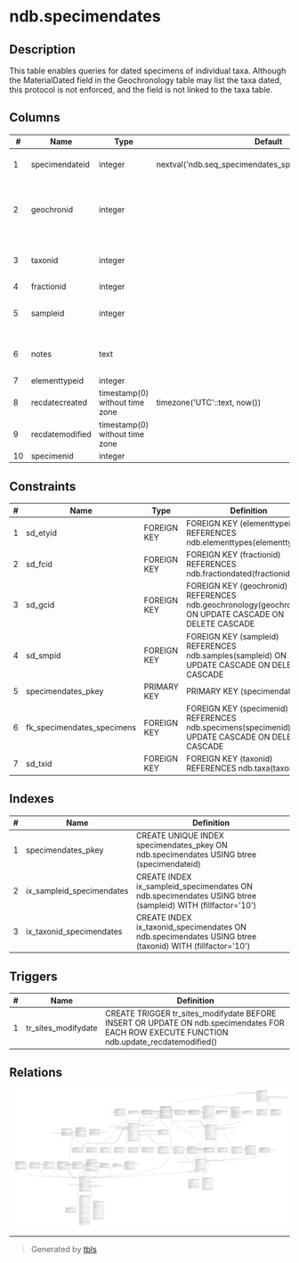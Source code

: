 # ndb.specimendates

## Description

This table enables queries for dated specimens of individual taxa. Although the MaterialDated field in the Geochronology table may list the taxa dated, this protocol is not enforced, and the field is not linked to the taxa table.

## Columns

| #  | Name            | Type                           | Default                                                   | Nullable | Children                                        | Parents                                   | Comment                                                                       |
| -- | --------------- | ------------------------------ | --------------------------------------------------------- | -------- | ----------------------------------------------- | ----------------------------------------- | ----------------------------------------------------------------------------- |
| 1  | specimendateid  | integer                        | nextval('ndb.seq_specimendates_specimendateid'::regclass) | false    | [ndb.specimendatescal](ndb.specimendatescal.md) |                                           | An arbitrary specimen date ID                                                 |
| 2  | geochronid      | integer                        |                                                           | false    |                                                 | [ndb.geochronology](ndb.geochronology.md) | Geochronologic identification number. Field links to the Geochronology table. |
| 3  | taxonid         | integer                        |                                                           | false    |                                                 | [ndb.taxa](ndb.taxa.md)                   | Accepted name in Neotoma. Field links to Taxa table.                          |
| 4  | fractionid      | integer                        |                                                           | true     |                                                 | [ndb.fractiondated](ndb.fractiondated.md) |                                                                               |
| 5  | sampleid        | integer                        |                                                           | false    |                                                 | [ndb.samples](ndb.samples.md)             | Sample ID number. Field links to the Samples table.                           |
| 6  | notes           | text                           |                                                           | true     |                                                 |                                           | Free form notes or comments about dated specimens.                            |
| 7  | elementtypeid   | integer                        |                                                           | true     |                                                 | [ndb.elementtypes](ndb.elementtypes.md)   |                                                                               |
| 8  | recdatecreated  | timestamp(0) without time zone | timezone('UTC'::text, now())                              | false    |                                                 |                                           |                                                                               |
| 9  | recdatemodified | timestamp(0) without time zone |                                                           | false    |                                                 |                                           |                                                                               |
| 10 | specimenid      | integer                        |                                                           | true     |                                                 | [ndb.specimens](ndb.specimens.md)         |                                                                               |

## Constraints

| # | Name                       | Type        | Definition                                                                                            |
| - | -------------------------- | ----------- | ----------------------------------------------------------------------------------------------------- |
| 1 | sd_etyid                   | FOREIGN KEY | FOREIGN KEY (elementtypeid) REFERENCES ndb.elementtypes(elementtypeid)                                |
| 2 | sd_fcid                    | FOREIGN KEY | FOREIGN KEY (fractionid) REFERENCES ndb.fractiondated(fractionid)                                     |
| 3 | sd_gcid                    | FOREIGN KEY | FOREIGN KEY (geochronid) REFERENCES ndb.geochronology(geochronid) ON UPDATE CASCADE ON DELETE CASCADE |
| 4 | sd_smpid                   | FOREIGN KEY | FOREIGN KEY (sampleid) REFERENCES ndb.samples(sampleid) ON UPDATE CASCADE ON DELETE CASCADE           |
| 5 | specimendates_pkey         | PRIMARY KEY | PRIMARY KEY (specimendateid)                                                                          |
| 6 | fk_specimendates_specimens | FOREIGN KEY | FOREIGN KEY (specimenid) REFERENCES ndb.specimens(specimenid) ON UPDATE CASCADE ON DELETE CASCADE     |
| 7 | sd_txid                    | FOREIGN KEY | FOREIGN KEY (taxonid) REFERENCES ndb.taxa(taxonid)                                                    |

## Indexes

| # | Name                      | Definition                                                                                                |
| - | ------------------------- | --------------------------------------------------------------------------------------------------------- |
| 1 | specimendates_pkey        | CREATE UNIQUE INDEX specimendates_pkey ON ndb.specimendates USING btree (specimendateid)                  |
| 2 | ix_sampleid_specimendates | CREATE INDEX ix_sampleid_specimendates ON ndb.specimendates USING btree (sampleid) WITH (fillfactor='10') |
| 3 | ix_taxonid_specimendates  | CREATE INDEX ix_taxonid_specimendates ON ndb.specimendates USING btree (taxonid) WITH (fillfactor='10')   |

## Triggers

| # | Name                | Definition                                                                                                                                 |
| - | ------------------- | ------------------------------------------------------------------------------------------------------------------------------------------ |
| 1 | tr_sites_modifydate | CREATE TRIGGER tr_sites_modifydate BEFORE INSERT OR UPDATE ON ndb.specimendates FOR EACH ROW EXECUTE FUNCTION ndb.update_recdatemodified() |

## Relations

![er](ndb.specimendates.svg)

---

> Generated by [tbls](https://github.com/k1LoW/tbls)